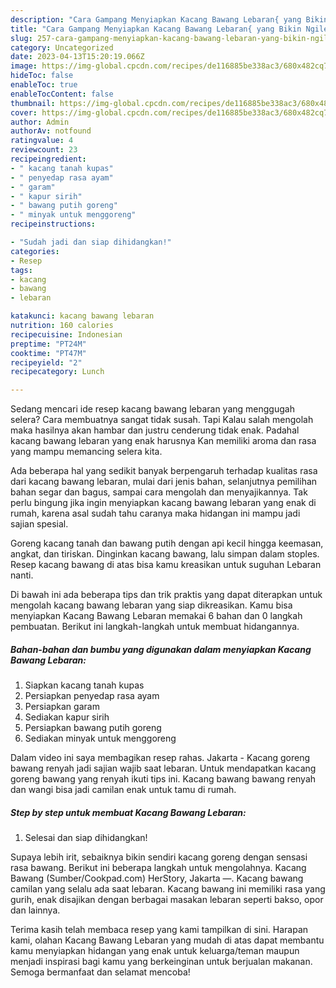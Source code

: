 ```yaml
---
description: "Cara Gampang Menyiapkan Kacang Bawang Lebaran{ yang Bikin Ngiler,  Menu Buat lebaran"
title: "Cara Gampang Menyiapkan Kacang Bawang Lebaran{ yang Bikin Ngiler,  Menu Buat lebaran"
slug: 257-cara-gampang-menyiapkan-kacang-bawang-lebaran-yang-bikin-ngiler-menu-buat-lebaran
category: Uncategorized
date: 2023-04-13T15:20:19.066Z
image: https://img-global.cpcdn.com/recipes/de116885be338ac3/680x482cq70/kacang-bawang-lebaran-foto-resep-utama.jpg
hideToc: false
enableToc: true
enableTocContent: false
thumbnail: https://img-global.cpcdn.com/recipes/de116885be338ac3/680x482cq70/kacang-bawang-lebaran-foto-resep-utama.jpg
cover: https://img-global.cpcdn.com/recipes/de116885be338ac3/680x482cq70/kacang-bawang-lebaran-foto-resep-utama.jpg
author: Admin
authorAv: notfound
ratingvalue: 4
reviewcount: 23
recipeingredient:
- " kacang tanah kupas"
- " penyedap rasa ayam"
- " garam"
- " kapur sirih"
- " bawang putih goreng"
- " minyak untuk menggoreng"
recipeinstructions:

- "Sudah jadi dan siap dihidangkan!"
categories:
- Resep
tags:
- kacang
- bawang
- lebaran

katakunci: kacang bawang lebaran 
nutrition: 160 calories
recipecuisine: Indonesian
preptime: "PT24M"
cooktime: "PT47M"
recipeyield: "2"
recipecategory: Lunch

---
```



Sedang mencari ide resep kacang bawang lebaran yang menggugah selera? Cara membuatnya sangat tidak susah. Tapi Kalau salah mengolah maka hasilnya akan hambar dan justru cenderung tidak enak. Padahal kacang bawang lebaran yang enak harusnya Kan memiliki aroma dan rasa yang mampu memancing selera kita.


Ada beberapa hal yang sedikit banyak berpengaruh terhadap kualitas rasa dari kacang bawang lebaran, mulai dari jenis bahan, selanjutnya pemilihan bahan segar dan bagus, sampai cara mengolah dan menyajikannya. Tak perlu bingung jika ingin menyiapkan kacang bawang lebaran yang enak di rumah, karena asal sudah tahu caranya maka hidangan ini mampu jadi sajian spesial.

Goreng kacang tanah dan bawang putih dengan api kecil hingga keemasan, angkat, dan tiriskan. Dinginkan kacang bawang, lalu simpan dalam stoples. Resep kacang bawang di atas bisa kamu kreasikan untuk suguhan Lebaran nanti.


Di bawah ini ada beberapa tips dan trik praktis yang dapat diterapkan untuk mengolah kacang bawang lebaran yang siap dikreasikan. Kamu bisa menyiapkan Kacang Bawang Lebaran memakai 6 bahan dan 0 langkah pembuatan. Berikut ini langkah-langkah untuk membuat hidangannya.

<!--inarticleads1-->

##### Bahan-bahan dan bumbu yang digunakan dalam menyiapkan Kacang Bawang Lebaran:

1. Siapkan  kacang tanah kupas
1. Persiapkan  penyedap rasa ayam
1. Persiapkan  garam
1. Sediakan  kapur sirih
1. Persiapkan  bawang putih goreng
1. Sediakan  minyak untuk menggoreng


Dalam video ini saya membagikan resep rahas. Jakarta - Kacang goreng bawang renyah jadi sajian wajib saat lebaran. Untuk mendapatkan kacang goreng bawang yang renyah ikuti tips ini. Kacang bawang bawang renyah dan wangi bisa jadi camilan enak untuk tamu di rumah. 

<!--inarticleads2-->

##### Step by step untuk membuat Kacang Bawang Lebaran:


1. Selesai dan siap dihidangkan!

Supaya lebih irit, sebaiknya bikin sendiri kacang goreng dengan sensasi rasa bawang. Berikut ini beberapa langkah untuk mengolahnya. Kacang Bawang (Sumber/Cookpad.com) HerStory, Jakarta —. Kacang bawang camilan yang selalu ada saat lebaran. Kacang bawang ini memiliki rasa yang gurih, enak disajikan dengan berbagai masakan lebaran seperti bakso, opor dan lainnya. 

Terima kasih telah membaca resep yang kami tampilkan di sini. Harapan kami, olahan Kacang Bawang Lebaran yang mudah di atas dapat membantu kamu menyiapkan hidangan yang enak untuk keluarga/teman maupun menjadi inspirasi bagi kamu yang berkeinginan untuk berjualan makanan. Semoga bermanfaat dan selamat mencoba!
